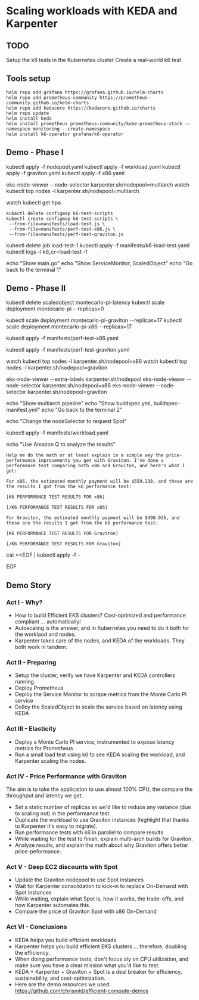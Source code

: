 # Scaling workloads with KEDA and Karpenter

## TODO

Setup the k6 tests in the Kubernetes cluster
Create a real-world k6 test

## Tools setup

```
helm repo add grafana https://grafana.github.io/helm-charts
helm repo add prometheus-community https://prometheus-community.github.io/helm-charts
helm repo add kedacore https://kedacore.github.io/charts
helm repo update
helm install keda 
helm install prometheus prometheus-community/kube-prometheus-stack --namespace monitoring --create-namespace
helm install k6-operator grafana/k6-operator 
```

## Demo - Phase I

kubectl apply -f nodepool.yaml
kubectl apply -f workload.yaml
kubectl apply -f graviton.yaml
kubectl apply -f x86.yaml


eks-node-viewer --node-selector karpenter.sh/nodepool=multiarch
watch kubectl top nodes -l karpenter.sh/nodepool=multiarch

watch kubectl get hpa

```
kubectl delete configmap k6-test-scripts
kubectl create configmap k6-test-scripts \
 --from-file=manifests/load-test.js \
 --from-file=manifests/perf-test-x86.js \
 --from-file=manifests/perf-test-graviton.js
```

kubectl delete job load-test-1
kubectl apply -f manifests/k6-load-test.yaml
kubectl logs -l k6_cr=load-test -f

echo "Show main.go"
echo "Show ServiceMonitor, ScaledObject"
echo "Go back to the terminal 1"

## Demo - Phase II

kubectl delete scaledobject montecarlo-pi-latency
kubectl scale deployment montecarlo-pi --replicas=0

kubectl scale deployment montecarlo-pi-graviton --replicas=17
kubectl scale deployment montecarlo-pi-x86 --replicas=17

kubectl apply -f manifests/perf-test-x86.yaml

kubectl apply -f manifests/perf-test-graviton.yaml


watch kubectl top nodes -l karpenter.sh/nodepool=x86
watch kubectl top nodes -l karpenter.sh/nodepool=graviton

eks-node-viewer --extra-labels karpenter.sh/nodepool
eks-node-viewer --node-selector karpenter.sh/nodepool=x86
eks-node-viewer --node-selector karpenter.sh/nodepool=graviton

echo "Show multiarch pipeline"
echo "Show buildspec.yml, buildspec-manifest.yml"
echo "Go back to the terminal 2"

echo "Change the nodeSelector to request Spot"

kubectl apply -f manifests/workload.yaml

echo "Use Amazon Q to analyze the results"

```
Help me do the math or at least explain in a simple way the price-performance improvements you get with Graviton. I've done a performance test comparing both x86 and Graviton, and here's what I got:

For x86, the estimated monthly payment will be $559.238, and these are the results I got from the k6 performance test:

[K6 PERFORMANCE TEST RESULTS FOR x86]

[/K6 PERFORMANCE TEST RESULTS FOR x86]

For Graviton, the estimated monthly payment will be $498.035, and these are the results I got from the k6 performance test:

[K6 PERFORMANCE TEST RESULTS FOR Graviton]

[/K6 PERFORMANCE TEST RESULTS FOR Graviton]
```

cat <<EOF | kubectl apply -f -

EOF

## Demo Story

### Act I - Why?
* How to build Efficient EKS clusters? Cost-optimized and performance compliant ... automatically!
* Autoscaling is the answer, and in Kubernetes you need to do it both for the worklaod and nodes.
* Karpenter takes care of the nodes, and KEDA of the workloads. They both work in tandem.

### Act II - Preparing
* Setup the cluster, verify we have Karpenter and KEDA controllers running.
* Deploy Prometheus
* Deploy the Service Monitor to scrape metrics from the Monte Carlo PI service
* Delloy the ScaledObject to scale the service based on latency using KEDA

### Act III - Elasticity
* Deploy a Monte Carlo PI service, instrumented to expose latency metrics for Prometheus
* Run a small load test using k6 to see KEDA scaling the workload, and Karpenter scaling the nodes.

### Act IV - Price Performance with Graviton

The aim is to take the application to use almost 100% CPU, the compare the throughput and latency we get.

* Set a static number of replicas as we'd like to reduce any variance (due to scaling out) in the performance test.
* Duplicate the workload to use Graviton instances (highlight that thanks to Karpenter it's easy to migrate).
* Run performance tests with k6 in parallel to compare results
* While waiting for the test to finish, explain multi-arch builds for Graviton.
* Analyze results, and explain the math about why Graviton offers better price-peformance.

### Act V - Deep EC2 discounts with Spot
* Update the Graviton nodepool to use Spot instances
* Wait for Karpenter consolidation to kick-in to replace On-Demand with Spot instances
* While waiting, explain what Spot is, how it works, the trade-offs, and how Karpenter automates this.
* Compare the price of Graviton Spot with x86 On-Demand

### Act VI - Conclusions
* KEDA helps you build efficient workloads
* Karpenter helps you build efficient EKS clusters ... therefore, doubling the efficiency.
* When doing performance tests, don't focus oly on CPU utilization, and make sure you have a clear mission what you'd like to test.
* KEDA + Karpenter + Graviton + Spot is a deal breaker for efficiency, sustainability, and cost-optimization.
* Here are the demo resources we used: https://github.com/chrismld/efficient-compute-demos